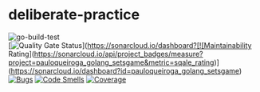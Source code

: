# deliberate-practice
![go-build-test](https://github.com/pauloqueiroga/deliberate-practice/actions/workflows/build-test-go.yml/badge.svg)  
[![Quality Gate Status](https://sonarcloud.io/api/project_badges/measure?project=pauloqueiroga_golang_setsgame&metric=alert_status)](https://sonarcloud.io/dashboard?[![Maintainability Rating](https://sonarcloud.io/api/project_badges/measure?project=pauloqueiroga_golang_setsgame&metric=sqale_rating)](https://sonarcloud.io/dashboard?id=pauloqueiroga_golang_setsgame)  
[![Bugs](https://sonarcloud.io/api/project_badges/measure?project=pauloqueiroga_golang_setsgame&metric=bugs)](https://sonarcloud.io/dashboard?id=pauloqueiroga_golang_setsgame)
[![Code Smells](https://sonarcloud.io/api/project_badges/measure?project=pauloqueiroga_golang_setsgame&metric=code_smells)](https://sonarcloud.io/dashboard?id=pauloqueiroga_golang_setsgame)
[![Coverage](https://sonarcloud.io/api/project_badges/measure?project=pauloqueiroga_golang_setsgame&metric=coverage)](https://sonarcloud.io/dashboard?id=pauloqueiroga_golang_setsgame)
